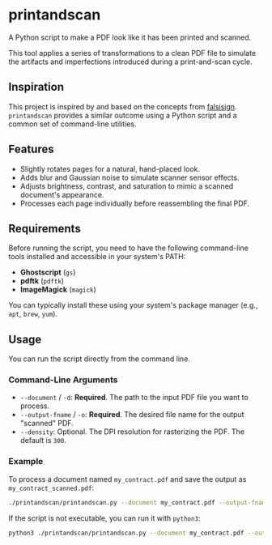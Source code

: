 # printandscan

A Python script to make a PDF look like it has been printed and scanned.

This tool applies a series of transformations to a clean PDF file to simulate the artifacts and imperfections introduced during a print-and-scan cycle.

## Inspiration

This project is inspired by and based on the concepts from [falsisign](https://github.com/erstazi/falsisign). `printandscan` provides a similar outcome using a Python script and a common set of command-line utilities.

## Features

-   Slightly rotates pages for a natural, hand-placed look.
-   Adds blur and Gaussian noise to simulate scanner sensor effects.
-   Adjusts brightness, contrast, and saturation to mimic a scanned document's appearance.
-   Processes each page individually before reassembling the final PDF.

## Requirements

Before running the script, you need to have the following command-line tools installed and accessible in your system's PATH:

-   **Ghostscript** (`gs`)
-   **pdftk** (`pdftk`)
-   **ImageMagick** (`magick`)

You can typically install these using your system's package manager (e.g., `apt`, `brew`, `yum`).

## Usage

You can run the script directly from the command line.

### Command-Line Arguments

-   `--document` / `-d`: **Required**. The path to the input PDF file you want to process.
-   `--output-fname` / `-o`: **Required**. The desired file name for the output "scanned" PDF.
-   `--density`: Optional. The DPI resolution for rasterizing the PDF. The default is `300`.

### Example

To process a document named `my_contract.pdf` and save the output as `my_contract_scanned.pdf`:

```bash
./printandscan/printandscan.py --document my_contract.pdf --output-fname my_contract_scanned.pdf
```

If the script is not executable, you can run it with `python3`:

```bash
python3 ./printandscan/printandscan.py --document my_contract.pdf --output-fname my_contract_scanned.pdf
```
